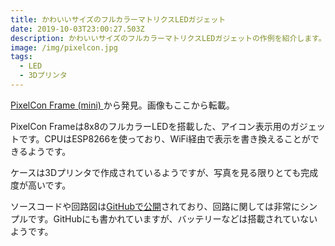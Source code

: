```yaml
---
title: かわいいサイズのフルカラーマトリクスLEDガジェット
date: 2019-10-03T23:00:27.503Z
description: かわいいサイズのフルカラーマトリクスLEDガジェットの作例を紹介します。
image: /img/pixelcon.jpg
tags:
  - LED
  - 3Dプリンタ
---
```

[PixelCon Frame (mini)](https://hackaday.io/project/164494-pixelcon-frame-mini)から発見。画像もここから転載。

PixelCon Frameは8x8のフルカラーLEDを搭載した、アイコン表示用のガジェットです。CPUはESP8266を使っており、WiFi経由で表示を書き換えることができるようです。

ケースは3Dプリンタで作成されているようですが、写真を見る限りとても完成度が高いです。

ソースコードや回路図は[GitHubで公開](https://github.com/PixelCons/PixelCons-Frame)されており、回路に関しては非常にシンプルです。GitHubにも書かれていますが、バッテリーなどは搭載されていないようです。
